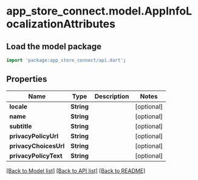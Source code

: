 # app_store_connect.model.AppInfoLocalizationAttributes

## Load the model package
```dart
import 'package:app_store_connect/api.dart';
```

## Properties
Name | Type | Description | Notes
------------ | ------------- | ------------- | -------------
**locale** | **String** |  | [optional] 
**name** | **String** |  | [optional] 
**subtitle** | **String** |  | [optional] 
**privacyPolicyUrl** | **String** |  | [optional] 
**privacyChoicesUrl** | **String** |  | [optional] 
**privacyPolicyText** | **String** |  | [optional] 

[[Back to Model list]](../README.md#documentation-for-models) [[Back to API list]](../README.md#documentation-for-api-endpoints) [[Back to README]](../README.md)


